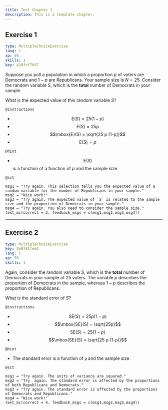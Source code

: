 ```yaml
---
title: Test Chapter 1
description: This is a template chapter.
---
```


## Exercise 1

```yaml
type: MultipleChoiceExercise
lang: r
xp: 50
skills: 1
key: a20fcf7b57
```

Suppose you poll a population in which a proportion $p$ of voters are Democrats and $1-p$ are Republicans. Your sample size is $N = 25$. Consider the random variable $S$, which is the **total** number of Democrats in your sample. 

What is the expected value of this random variable $S$?

`@instructions`
- $$\mbox{E}(S) = 25(1-p)$$
- $$\mbox{E}(S) = 25p$$
- $$\mbox{E}(S) = \sqrt{25 p (1-p)}$$
- $$\mbox{E}(S) = p$$

`@hint`
- $$\mbox{E}(S)$$ is a function of a function of $p$ and the sample size.

`@sct`
```{r}
msg1 = "Try again. This selection tells you the expected value of a random variable for the number of Republicans in your sample."
msg2 = "Nice work!"
msg3 = "Try again. The expected value of `S` is related to the sample size and the proportion of Democrats in your sample."
msg4 = "Try again. You also need to consider the sample size."
test_mc(correct = 3, feedback_msgs = c(msg1,msg2,msg3,msg4))
```


---
## Exercise 2

```yaml
type: MultipleChoiceExercise
key: 2e9781fee1
lang: r
xp: 50
skills: 1
```

Again, consider the random variable $S$, which is the **total** number of Democrats in your sample of 25 voters. The variable $p$ describes the proportion of Democrats in the sample, whereas $1-p$ describes the proportion of Republicans.

What is the standard error of $S$?

`@instructions`
- $$\mbox{SE}(S) = 25 p (1-p)$$
- $$\mbox{SE}(S) = \sqrt{25p}$$
- $$\mbox{SE}(S) = 25(1-p)$$
- $$\mbox{SE}(S) = \sqrt{25 p (1-p)}$$

`@hint`
- The standard error is a function of `p` and the sample size.

`@sct`
```{r}
msg1 = "Try again. The units of variance are squared."
msg2 = "Try  again. The standard error is affected by the proportions of both Republicans and Democrats."
msg3 = "Try again. The standard error is affected by the proportions of Democrats and Republicans."
msg4 = "Nice work!"
test_mc(correct = 4, feedback_msgs = c(msg1,msg2,msg3,msg4))
```